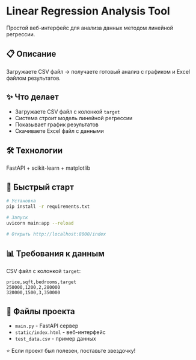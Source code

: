 # Linear Regression Analysis Tool

Простой веб-интерфейс для анализа данных методом линейной регрессии.

## 📋 Описание

Загружаете CSV файл → получаете готовый анализ с графиком и Excel файлом результатов.

## ✨ Что делает

- Загружаете CSV файл с колонкой `target`
- Система строит модель линейной регрессии
- Показывает график результатов
- Скачиваете Excel файл с данными

## 🛠 Технологии

FastAPI + scikit-learn + matplotlib

## 🚀 Быстрый старт

```bash
# Установка
pip install -r requirements.txt

# Запуск
uvicorn main:app --reload

# Открыть http://localhost:8000/index
```

## 📊 Требования к данным

CSV файл с колонкой `target`:

```csv
price,sqft,bedrooms,target
250000,1200,2,280000
320000,1500,3,350000
```

## 📁 Файлы проекта

- `main.py` - FastAPI сервер
- `static/index.html` - веб-интерфейс  
- `test_data.csv` - пример данных



⭐ Если проект был полезен, поставьте звездочку!
